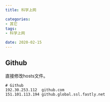```yaml
---
title: 科学上网

categories:
- 其它
tags:
- 科学上网

date: 2020-02-15
---
```


## Github
直接修改hosts文件。

```
# Github
192.30.253.112  github.com                       
151.101.113.194 github.global.ssl.fastly.net
```